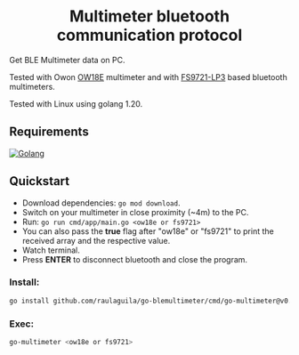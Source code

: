 <h1 align="center">
Multimeter bluetooth communication protocol
</h1>

Get BLE Multimeter data on PC.

Tested with Owon [OW18E](/pkg/multimeter/owon/README.md) multimeter and with [FS9721-LP3](/pkg/multimeter/fs9721/README.md) based bluetooth multimeters.

Tested with Linux using golang 1.20.

## Requirements

[![Golang](https://img.shields.io/badge/Golang-v1.20-%2300ADD8.svg?style=flat&logo=go&logoColor=2300ADD8&labelColor=0D1117)](https://go.dev/)

## Quickstart

- Download dependencies: `go mod download`.
- Switch on your multimeter in close proximity (~4m) to the PC.
- Run: `go run cmd/app/main.go <ow18e or fs9721>`
- You can also pass the **true** flag after "ow18e" or "fs9721" to print the received array and the respective value.
- Watch terminal.
- Press **ENTER** to disconnect bluetooth and close the program.

### Install:

```bash
go install github.com/raulaguila/go-blemultimeter/cmd/go-multimeter@v0.0.2
```

### Exec:

```bash
go-multimeter <ow18e or fs9721>
```